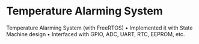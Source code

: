# Temperature Alarming System 
Temperature Alarming System (with FreeRTOS)
•	Implemented it with State Machine design
•	Interfaced with GPIO, ADC, UART, RTC, EEPROM, etc.

